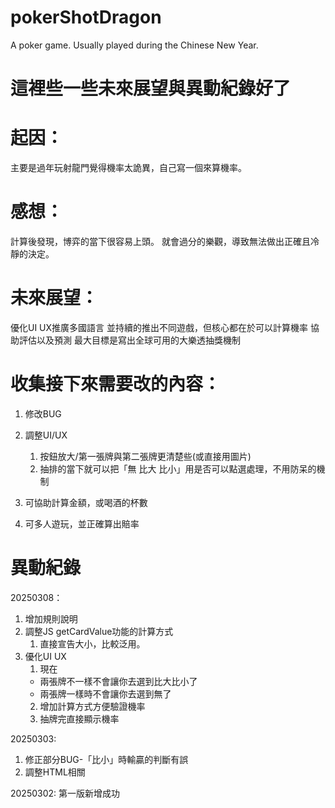 # pokerShotDragon
A poker game. Usually played during the Chinese New Year.

# 這裡些一些未來展望與異動紀錄好了

# 起因：
主要是過年玩射龍門覺得機率太詭異，自己寫一個來算機率。

# 感想：
計算後發現，博弈的當下很容易上頭。
就會過分的樂觀，導致無法做出正確且冷靜的決定。

# 未來展望：
優化UI UX推廣多國語言
並持續的推出不同遊戲，但核心都在於可以計算機率
協助評估以及預測
最大目標是寫出全球可用的大樂透抽獎機制

# 收集接下來需要改的內容：
1. 修改BUG
2. 調整UI/UX
   1. 按鈕放大/第一張牌與第二張牌更清楚些(或直接用圖片)
   2. 抽排的當下就可以把「無 比大 比小」用是否可以點選處理，不用防呆的機制
    
4. 可協助計算金額，或喝酒的杯數
5. 可多人遊玩，並正確算出賠率


# 異動紀錄
20250308：
1. 增加規則說明
2. 調整JS getCardValue功能的計算方式
   1. 直接宣告大小，比較泛用。
3. 優化UI UX
   1. 現在
     - 兩張牌不一樣不會讓你去選到比大比小了
     - 兩張牌一樣時不會讓你去選到無了
   2. 增加計算方式方便驗證機率
   3. 抽牌完直接顯示機率

20250303:
1. 修正部分BUG-「比小」時輸贏的判斷有誤
2. 調整HTML相關

20250302:
第一版新增成功 
